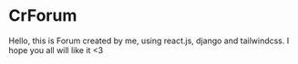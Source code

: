 # CrForum
Hello, this is Forum created by me, using react.js, django and tailwindcss. I hope you all will like it &lt;3

